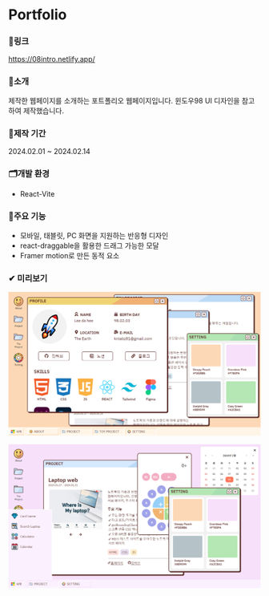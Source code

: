 # Portfolio

### 🔗링크
https://08intro.netlify.app/

### 🔎소개
제작한 웹페이지를 소개하는 포트폴리오 웹페이지입니다.
윈도우98 UI 디자인을 참고하여 제작했습니다.

### 📅제작 기간
2024.02.01 ~ 2024.02.14

### 🗂개발 환경
- React-Vite

### 🎈주요 기능
- 모바일, 태블릿, PC 화면을 지원하는 반응형 디자인
- react-draggable을 활용한 드래그 가능한 모달
- Framer motion로 만든 동적 요소

### ✔ 미리보기
![preview](./public/img/preview/preview1.png)

![preview](./public/img/preview/preview2.png)


